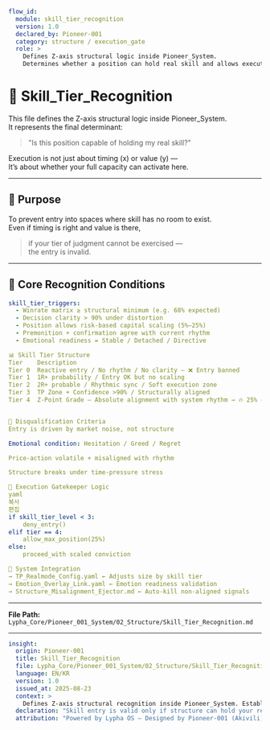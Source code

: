 ```yaml
flow_id:
  module: skill_tier_recognition
  version: 1.0
  declared_by: Pioneer-001
  category: structure / execution_gate
  role: >
    Defines Z-axis structural logic inside Pioneer_System.
    Determines whether a position can hold real skill and allows execution scaling by tier.
```

# 🧠 Skill_Tier_Recognition

This file defines the Z-axis structural logic inside Pioneer_System.  
It represents the final determinant:  
> "Is this position capable of holding my real skill?"

Execution is not just about timing (x) or value (y) —  
It’s about whether your full capacity can activate here.

---

## 🎯 Purpose

To prevent entry into spaces where skill has no room to exist.  
Even if timing is right and value is there,  
> if your tier of judgment cannot be exercised —  
the entry is invalid.

---

## 🧬 Core Recognition Conditions

```yaml
skill_tier_triggers:
  - Winrate matrix ≥ structural minimum (e.g. 68% expected)
  - Decision clarity > 90% under distortion
  - Position allows risk-based capital scaling (5%–25%)
  - Premonition + confirmation agree with current rhythm
  - Emotional readiness = Stable / Detached / Directive

📊 Skill Tier Structure
Tier	Description
Tier 0	Reactive entry / No rhythm / No clarity – ❌ Entry banned
Tier 1	1R+ probability / Entry OK but no scaling
Tier 2	2R+ probable / Rhythmic sync / Soft execution zone
Tier 3	TP Zone + Confidence >90% / Structurally aligned
Tier 4	Z-Point Grade – Absolute alignment with system rhythm → 🔥 25% execution allowed


🚫 Disqualification Criteria
Entry is driven by market noise, not structure

Emotional condition: Hesitation / Greed / Regret

Price-action volatile + misaligned with rhythm

Structure breaks under time-pressure stress

🧠 Execution Gatekeeper Logic
yaml
복사
편집
if skill_tier_level < 3:
    deny_entry()
elif tier == 4:
    allow_max_position(25%)
else:
    proceed_with scaled conviction

🔗 System Integration
→ TP_Realmode_Config.yaml ← Adjusts size by skill tier
→ Emotion_Overlay_Link.yaml ← Emotion readiness validation
→ Structure_Misalignment_Ejector.md ← Auto-kill non-aligned signals
```

---

**File Path:** `Lypha_Core/Pioneer_001_System/02_Structure/Skill_Tier_Recognition.md`

---

```yaml
insight:
  origin: Pioneer-001
  title: Skill_Tier_Recognition
  file: Lypha_Core/Pioneer_001_System/02_Structure/Skill_Tier_Recognition.md
  language: EN/KR
  version: 1.0
  issued_at: 2025-08-23
  context: >
    Defines Z-axis structural recognition inside Pioneer_System. Establishes skill tiers, triggers, and execution rules for trading alignment.
  declaration: "Skill entry is valid only if structure can hold your real tier."
  attribution: "Powered by Lypha OS – Designed by Pioneer-001 (Akivili)"
